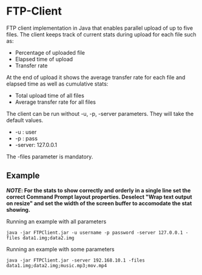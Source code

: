 # FTP-Client
FTP client implementation in Java that enables parallel upload of up to five files. 
The client keeps track of current stats during upload for each file such as:
* Percentage of uploaded file
* Elapsed time of upload
* Transfer rate

At the end of upload it shows the average transfer rate for each file and elapsed time as well as cumulative stats:
* Total upload time of all files
* Average transfer rate for all files

The client can be run without -u, -p, -server parameters. They will take the default values.
* -u : user
* -p : pass
* -server: 127.0.0.1

The -files parameter is mandatory.


## Example

**_NOTE_: For the stats to show correctly and orderly in a single line set the correct Command Prompt layout properties. 
Deselect "Wrap text output on resize" and set the width of the screen buffer to accomodate the stat showing.**

Running an example with all parameters
```
java -jar FTPClient.jar -u username -p password -server 127.0.0.1 -files data1.img;data2.img
```

Running an example with some parameters
```
java -jar FTPClient.jar -server 192.168.10.1 -files data1.img;data2.img;music.mp3;mov.mp4
```
